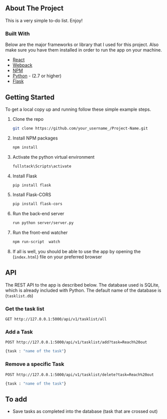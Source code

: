 ## About The Project
This is a very simple to-do list. Enjoy!

### Built With
Below are the major frameworks or library that I used for this project. Also make sure you have them installed in order to run the app on your machine.

* [React](https://reactjs.org/)
* [Webpack](https://webpack.js.org/)
* [NPM](https://www.npmjs.com/get-npm)
* [Python](https://www.python.org/downloads/) - (2.7 or higher)
* [Flask](https://flask.palletsprojects.com/en/1.1.x/installation/#)

## Getting Started
To get a local copy up and running follow these simple example steps.
1. Clone the repo
   ```sh
   git clone https://github.com/your_username_/Project-Name.git
   ```
2. Install NPM packages
   ```sh
   npm install
   ``` 

3. Activate the python virtual environment
   ```sh
   fullstack\Scripts\activate
   ``` 

4. Install Flask
   ```sh
   pip install flask
   ``` 

5. Install Flask-CORS
   ```sh
   pip install flask-cors
   ``` 

6. Run the back-end server
   ```sh
   run python server/server.py
   ``` 

7. Run the front-end watcher
   ```sh
   npm run-script  watch
   ``` 
8. If all is well, you should be able to use the app by opening the  (`index.html`) file on your preferred browser


## API
The REST API to the app is described below. The database used is SQLite, which is already included with Python. The default name of the database is (`tasklist.db`)  

### Get the task list
`GET http://127.0.0.1:5000/api/v1/tasklist/all`

### Add a Task
`POST http://127.0.0.1:5000/api/v1/tasklist/add?task=Reach%20out` 
   ```sh
   {task : "name of the task"}
   ``` 

### Remove a specific Task
`POST http://127.0.0.1:5000/api/v1/tasklist/delete?task=Reach%20out` 

   ```sh
   {task : "name of the task"}
   ``` 

## To add
* Save tasks as completed into the database (task that are crossed out)


